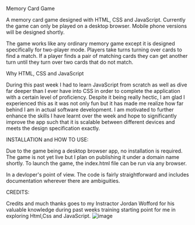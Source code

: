 
Memory Card Game

A memory card game designed with HTML, CSS and  JavaScript. Currently the game can only be played on a desktop browser. Mobile phone versions will be designed shortly.

The game works like any ordinary memory game except it is designed specifically for two-player mode. Players take turns turning over cards to find a match. If a player finds a pair of matching cards they can get another turn until they turn over two cards that do not match.

Why HTML, CSS and JavaScript


During this past week I had to learn JavaScript from scratch as well as dive far deeper than I ever have into CSS in order to complete the application with a certain level of proficiency. Despite it being really hectic, I am glad I experienced this as it was not only fun but it has made me realize how far behind I am in actual software development. I am motivated to further enhance the skills I have learnt over the week and hope to significantly improve the app such that it is scalable between different devices and meets the design specification exactly.

INSTALLATION and HOW TO USE:

Due to the game being a desktop browser app, no installation is required. The game is not yet live but I plan on publishing it under a domain name shortly. To launch the game, the index.html file can be run via any browser.

In a devloper's point of view. The code is fairly straightforward and includes documentation wherever there are ambiguities.

CREDITS:

Credits and much thanks goes to my Instractor Jordan Wofford for his valuable knowledge during past weeks training starting point for me in exploring Html,Css and JavaScript.
![image](https://github.com/efahigi/FinalProject/assets/77455218/899b3297-c3e2-42b7-afb6-57f24c521105)
